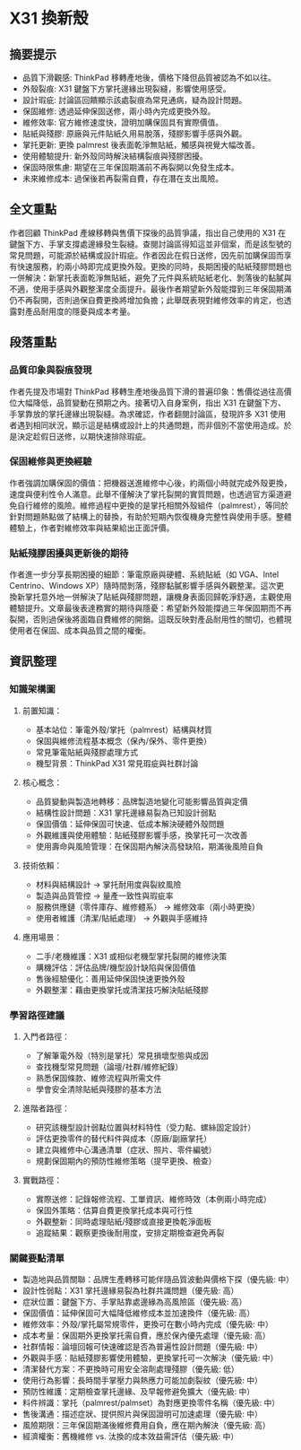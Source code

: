 # X31 換新殼

## 摘要提示
- 品質下滑觀感: ThinkPad 移轉產地後，價格下降但品質被認為不如以往。
- 外殼裂痕: X31 鍵盤下方掌托邊緣出現裂縫，影響使用感受。
- 設計瑕疵: 討論區回饋顯示該處裂痕為常見通病，疑為設計問題。
- 保固維修: 透過延伸保固送修，兩小時內完成更換外殼。
- 維修效率: 官方維修速度快，證明加購保固具有實際價值。
- 貼紙與殘膠: 原廠與元件貼紙久用易脫落，殘膠影響手感與外觀。
- 掌托更新: 更換 palmrest 後表面乾淨無貼紙，觸感與視覺大幅改善。
- 使用體驗提升: 新外殼同時解決結構裂痕與殘膠困擾。
- 保固時限焦慮: 期望在三年保固期滿前不再裂開以免發生成本。
- 未來維修成本: 過保後若再裂需自費，存在潛在支出風險。

## 全文重點
作者回顧 ThinkPad 產線移轉與售價下探後的品質爭議，指出自己使用的 X31 在鍵盤下方、手掌支撐處邊緣發生裂縫。查閱討論區得知這並非個案，而是該型號的常見問題，可能源於結構或設計瑕疵。作者因此在假日送修，因先前加購保固而享有快速服務，約兩小時即完成更換外殼。更換的同時，長期困擾的貼紙殘膠問題也一併解決：新掌托表面乾淨無貼紙，避免了元件與系統貼紙老化、剝落後的黏膩與不適，使用手感與外觀整潔度全面提升。最後作者期望新外殼能撐到三年保固期滿仍不再裂開，否則過保自費更換將增加負擔；此舉既表現對維修效率的肯定，也透露對產品耐用度的隱憂與成本考量。

## 段落重點
### 品質印象與裂痕發現
作者先提及市場對 ThinkPad 移轉生產地後品質下滑的普遍印象：售價從過往高價位大幅降低，品質變動在預期之內。接著切入自身案例，指出 X31 在鍵盤下方、手掌靠放的掌托邊緣出現裂縫。為求確認，作者翻閱討論區，發現許多 X31 使用者遇到相同狀況，顯示這是結構或設計上的共通問題，而非個別不當使用造成。於是決定趁假日送修，以期快速排除瑕疵。

### 保固維修與更換經驗
作者強調加購保固的價值：把機器送進維修中心後，約兩個小時就完成外殼更換，速度與便利性令人滿意。此舉不僅解決了掌托裂開的實質問題，也透過官方渠道避免自行維修的風險。維修過程中更換的是掌托相關外殼組件（palmrest），等同於針對問題熱點做了結構上的替換，有助於短期內恢復機身完整性與使用手感。整體體驗上，作者對維修效率與結果給出正面評價。

### 貼紙殘膠困擾與更新後的期待
作者進一步分享長期困擾的細節：筆電原廠與硬體、系統貼紙（如 VGA、Intel Centrino、Windows XP）隨時間剝落，殘膠黏膩影響手感與外觀整潔。這次更換新掌托意外地一併解決了貼紙與殘膠問題，讓機身表面回歸乾淨舒適，主觀使用體驗提升。文章最後表達務實的期待與隱憂：希望新外殼能撐過三年保固期而不再裂開，否則過保後將面臨自費維修的開銷。這既反映對產品耐用性的關切，也體現使用者在保固、成本與品質之間的權衡。

## 資訊整理

### 知識架構圖
1. 前置知識：
   - 基本站位：筆電外殼/掌托（palmrest）結構與材質
   - 保固與維修流程基本概念（保內/保外、零件更換）
   - 常見筆電貼紙與殘膠處理方式
   - 機型背景：ThinkPad X31 常見瑕疵與社群討論

2. 核心概念：
   - 品質變動與製造地轉移：品牌製造地變化可能影響品質與定價
   - 結構性設計問題：X31 掌托邊緣易裂為已知設計弱點
   - 保固價值：延伸保固可快速、低成本解決硬體外殼問題
   - 外觀維護與使用體驗：貼紙殘膠影響手感，換掌托可一次改善
   - 使用壽命與風險管理：在保固期內解決高發缺陷，期滿後風險自負

3. 技術依賴：
   - 材料與結構設計 → 掌托耐用度與裂紋風險
   - 製造與品質管控 → 量產一致性與瑕疵率
   - 服務供應鏈（零件庫存、維修體系） → 維修效率（兩小時更換）
   - 使用者維護（清潔/貼紙處理） → 外觀與手感維持

4. 應用場景：
   - 二手/老機維護：X31 或相似老機型掌托裂開的維修決策
   - 購機評估：評估品牌/機型設計缺陷與保固價值
   - 售後經驗優化：善用延伸保固快速更換外殼
   - 外觀整潔：藉由更換掌托或清潔技巧解決貼紙殘膠

### 學習路徑建議
1. 入門者路徑：
   - 了解筆電外殼（特別是掌托）常見損壞型態與成因
   - 查找機型常見問題（論壇/社群/維修紀錄）
   - 熟悉保固條款、維修流程與所需文件
   - 學會安全清除貼紙與殘膠的基本方法

2. 進階者路徑：
   - 研究該機型設計弱點位置與材料特性（受力點、螺絲固定設計）
   - 評估更換零件的替代料件與成本（原廠/副廠掌托）
   - 建立與維修中心溝通清單（症狀、照片、零件編號）
   - 規劃保固期內的預防性維修策略（提早更換、檢查）

3. 實戰路徑：
   - 實際送修：記錄報修流程、工單資訊、維修時效（本例兩小時完成）
   - 保固外策略：估算自費更換掌托成本與可行性
   - 外觀整新：同時處理貼紙/殘膠或直接更換乾淨面板
   - 追蹤結果：觀察更換後耐用度，安排定期檢查避免再裂

### 關鍵要點清單
- 製造地與品質關聯：品牌生產轉移可能伴隨品質波動與價格下探（優先級: 中）
- 設計性弱點：X31 掌托邊緣易裂為社群共識問題（優先級: 高）
- 症狀位置：鍵盤下方、手掌貼靠處邊緣為高風險區（優先級: 高）
- 保固價值：延伸保固可大幅降低維修成本並加速換件（優先級: 高）
- 維修效率：外殼/掌托屬常規零件，更換可在數小時內完成（優先級: 中）
- 成本考量：保固期外更換掌托需自費，應於保內優先處理（優先級: 高）
- 社群情報：論壇回報可快速確認是否為普遍性設計問題（優先級: 中）
- 外觀與手感：貼紙殘膠影響使用體驗，更換掌托可一次解決（優先級: 中）
- 清潔替代方案：不更換時可用安全溶劑處理殘膠（優先級: 低）
- 使用行為影響：長時間手掌壓力與熱應力可能加劇裂紋（優先級: 中）
- 預防性維護：定期檢查掌托邊緣、及早報修避免擴大（優先級: 中）
- 料件辨識：掌托（palmrest/palmset）為對應更換零件名稱（優先級: 中）
- 售後溝通：描述症狀、提供照片與保固證明可加速處理（優先級: 中）
- 風險期限：三年保固期滿後維修費用自負，應在期內解決（優先級: 高）
- 經濟權衡：舊機維修 vs. 汰換的成本效益需評估（優先級: 中）